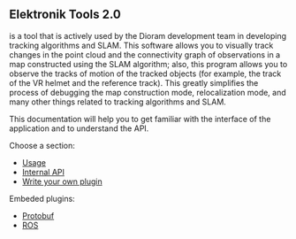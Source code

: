 ﻿## Elektronik Tools 2.0 

is a tool that is actively used by the Dioram development team in developing tracking algorithms and SLAM.
This software allows you to visually track changes in the point cloud and the connectivity graph of observations in a map
constructed using the SLAM algorithm; also, this program allows you to observe the tracks of motion of the tracked objects
(for example, the track of the VR helmet and the reference track).
This greatly simplifies the process of debugging the map construction mode, relocalization mode,
and many other things related to tracking algorithms and SLAM.

This documentation will help you to get familiar with the interface of the application and to understand the API.

Choose a section:
- [Usage](Usage-EN.md)
- [Internal API](API-EN.md)
- [Write your own plugin](Plugins-EN.md)

Embeded plugins:
- [Protobuf](Protobuf-EN.md)
- [ROS](ROS-EN.md)
